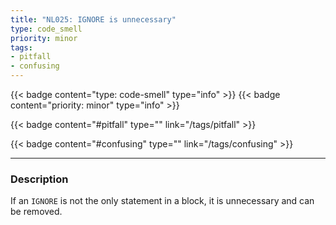 ```yaml
---
title: "NL025: IGNORE is unnecessary"
type: code_smell
priority: minor
tags:
- pitfall 
- confusing 
---
```


{{< badge content="type: code-smell" type="info" >}}
{{< badge content="priority: minor" type="info" >}}


{{< badge content="#pitfall" type="" link="/tags/pitfall" >}}

{{< badge content="#confusing" type="" link="/tags/confusing" >}}

---

### Description
If an `IGNORE` is not the only statement in a block, it is unnecessary and can be removed.
